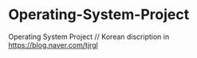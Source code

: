 # Operating-System-Project
Operating System Project // Korean discription in https://blog.naver.com/tjrgl
